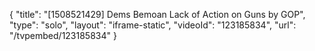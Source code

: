 {
    "title": "[1508521429] Dems Bemoan Lack of Action on Guns by GOP",
    "type": "solo",
    "layout": "iframe-static",
    "videoId": "123185834",
    "url": "\/tvpembed\/123185834"
}
